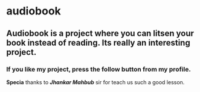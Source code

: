 # audiobook

## Audiobook is a project where you can litsen your book instead of reading. Its really an interesting project. 
### If you like my project, press the follow button from my profile.

**Specia** thanks to **_Jhankar Mahbub_** sir for teach us such a good lesson.
